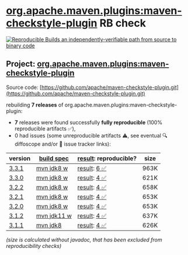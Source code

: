 [org.apache.maven.plugins:maven-checkstyle-plugin](https://central.sonatype.com/artifact/org.apache.maven.plugins/maven-checkstyle-plugin/versions) RB check
=======

[![Reproducible Builds](https://reproducible-builds.org/images/logos/rb.svg) an independently-verifiable path from source to binary code](https://reproducible-builds.org/)

## Project: [org.apache.maven.plugins:maven-checkstyle-plugin](https://central.sonatype.com/artifact/org.apache.maven.plugins/maven-checkstyle-plugin/versions)

Source code: [https://github.com/apache/maven-checkstyle-plugin.git](https://github.com/apache/maven-checkstyle-plugin.git)

rebuilding **7 releases** of org.apache.maven.plugins:maven-checkstyle-plugin:
- **7** releases were found successfully **fully reproducible** (100% reproducible artifacts :white_check_mark:),
- 0 had issues (some unreproducible artifacts :warning:, see eventual :mag: diffoscope and/or :memo: issue tracker links):

| version | [build spec](/BUILDSPEC.md) | [result](https://reproducible-builds.org/docs/jvm/): reproducible? | size |
| -- | --------- | ------ | -- |
| [3.3.1](https://central.sonatype.com/artifact/org.apache.maven.plugins/maven-checkstyle-plugin/3.3.1/pom) | [mvn jdk8 w](maven-checkstyle-plugin-3.3.1.buildspec) | [result](maven-checkstyle-plugin-3.3.1.buildinfo): [6 :white_check_mark: ](maven-checkstyle-plugin-3.3.1.buildcompare) | 963K |
| [3.3.0](https://central.sonatype.com/artifact/org.apache.maven.plugins/maven-checkstyle-plugin/3.3.0/pom) | [mvn jdk8 w](maven-checkstyle-plugin-3.3.0.buildspec) | [result](maven-checkstyle-plugin-3.3.0.buildinfo): [4 :white_check_mark: ](maven-checkstyle-plugin-3.3.0.buildcompare) | 621K |
| [3.2.2](https://central.sonatype.com/artifact/org.apache.maven.plugins/maven-checkstyle-plugin/3.2.2/pom) | [mvn jdk8 w](maven-checkstyle-plugin-3.2.2.buildspec) | [result](maven-checkstyle-plugin-3.2.2.buildinfo): [4 :white_check_mark: ](maven-checkstyle-plugin-3.2.2.buildcompare) | 658K |
| [3.2.1](https://central.sonatype.com/artifact/org.apache.maven.plugins/maven-checkstyle-plugin/3.2.1/pom) | [mvn jdk8 w](maven-checkstyle-plugin-3.2.1.buildspec) | [result](maven-checkstyle-plugin-3.2.1.buildinfo): [4 :white_check_mark: ](maven-checkstyle-plugin-3.2.1.buildcompare) | 653K |
| [3.2.0](https://central.sonatype.com/artifact/org.apache.maven.plugins/maven-checkstyle-plugin/3.2.0/pom) | [mvn jdk8 w](maven-checkstyle-plugin-3.2.0.buildspec) | [result](maven-checkstyle-plugin-3.2.0.buildinfo): [4 :white_check_mark: ](maven-checkstyle-plugin-3.2.0.buildcompare) | 653K |
| [3.1.2](https://central.sonatype.com/artifact/org.apache.maven.plugins/maven-checkstyle-plugin/3.1.2/pom) | [mvn jdk11 w](maven-checkstyle-plugin-3.1.2.buildspec) | [result](maven-checkstyle-plugin-3.1.2.buildinfo): [4 :white_check_mark: ](maven-checkstyle-plugin-3.1.2.buildcompare) | 637K |
| [3.1.1](https://central.sonatype.com/artifact/org.apache.maven.plugins/maven-checkstyle-plugin/3.1.1/pom) | [mvn jdk8](maven-checkstyle-plugin-3.1.1.buildspec) | [result](maven-checkstyle-plugin-3.1.1.buildinfo): [4 :white_check_mark: ](maven-checkstyle-plugin-3.1.1.buildcompare) | 626K |

<i>(size is calculated without javadoc, that has been excluded from reproducibility checks)</i>
